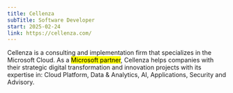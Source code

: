 ```yaml
---
title: Cellenza
subTitle: Software Developer
start: 2025-02-24
link: https://cellenza.com/
---
```


Cellenza is a consulting and implementation firm that specializes in the Microsoft Cloud. As a <mark>Microsoft partner</mark>, Cellenza helps companies with their strategic digital transformation and innovation projects with its expertise in: Cloud Platform, Data & Analytics, AI, Applications, Security and Advisory.
